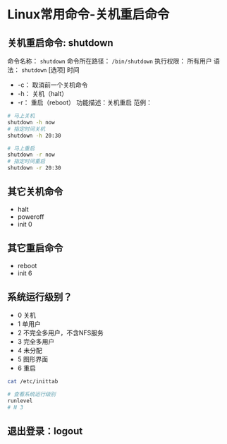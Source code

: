 # Linux常用命令-关机重启命令

## 关机重启命令: shutdown
命令名称： `shutdown`
命令所在路径： `/bin/shutdown`
执行权限： 所有用户
语法： `shutdown` [选项] 时间
- -c： 取消前一个关机命令
- -h： 关机（halt）
- -r： 重启（reboot）
功能描述：关机重启
范例：
```bash
# 马上关机
shutdown -h now
# 指定时间关机
shutdown -h 20:30

# 马上重启
shutdown -r now
# 指定时间重启
shutdown -r 20:30
```
## 其它关机命令
- halt
- poweroff
- init 0

## 其它重启命令
- reboot
- init 6

## 系统运行级别？
- 0 关机
- 1 单用户
- 2 不完全多用户，不含NFS服务
- 3 完全多用户
- 4 未分配
- 5 图形界面
- 6 重启
```bash
cat /etc/inittab

# 查看系统运行级别
runlevel
# N 3
```
## 退出登录：logout
